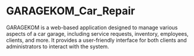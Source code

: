 # GARAGEKOM_Car_Repair
GARAGEKOM is a web-based application designed to manage various aspects of a car garage, including service requests, inventory, employees, clients, and more. It provides a user-friendly interface for both clients and administrators to interact with the system.
